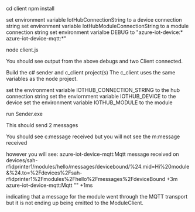 cd client
npm install

set environment variable IotHubConnectionString to a device connection string
set environment variable IotHubModuleConnectionString to a module connection string
set environment varialbe DEBUG to "azure-iot-device:* azure-iot-device-mqtt:*"

node client.js

You should see output from the above debugs and two Client connected.

Build the c# sender and c_client project(s)  The c_client uses the same variables as the node project.

set the environment variable IOTHUB_CONNECTION_STRING to the hub connection string
set the enviornment variable IOTHUB_DEVICE to the device
set the environment variable IOTHUB_MODULE to the module

run Sender.exe

This should send 2 messages 

You should see c:message received
but you will not see the m:message received

however you will see:
azure-iot-device-mqtt:Mqtt message received on devices/sah-rfidprinter1/modules/hello/messages/devicebound/%24.mid=Hi%20module&%24.to=%2Fdevices%2Fsah-rfidprinter1%2Fmodules%2Fhello%2Fmessages%2FdeviceBound +3m
  azure-iot-device-mqtt:Mqtt "" +1ms

  indicating that a message for the module went through the MQTT transport but it is not ending up being emitted to the ModuleClient.

  